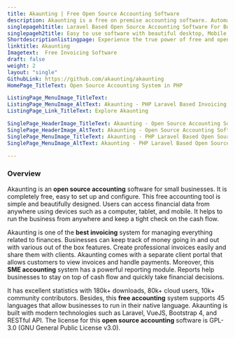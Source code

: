 ```yaml
---
title: Akaunting | Free Open Source Accounting Software
description: Akaunting is a free on premise accounting software. Automate bookkeeping operations and streamline cash flow, invoicing, payments and receipts.
singlepageh1title: Laravel Based Open Source Accounting Software For Businesses
singlepageh2title: Easy to use software with beautiful desktop, Mobile and Tablet interfaces. Automate finance management and stay on top of cash flow.
Shortdescriptionlistingpage: Experience the true power of free and open source accounting software with rich feature list. Install it at private server and keep control on your financial data.
linktitle: Akaunting
Imagetext:  Free Invoicing Software
draft: false
weight: 2
layout: "single"
GithubLink: https://github.com/akaunting/akaunting
HomePage_TitleText: Open Source Accounting System in PHP

ListingPage_MenuImage_TitleText: 
ListingPage_MenuImage_AltText: Akaunting - PHP Laravel Based Invoicing Platform
ListingPage_Link_TitleText: Explore Akaunting

SinglePage_HeaderImage_TitleText: Akaunting - Open Source Accounting Software
SinglePage_HeaderImage_AltText: Akaunting - Open Source Accounting Software
SinglePage_MenuImage_TitleText: Akaunting - PHP Laravel Based Open Source Accounting Software
SinglePage_MenuImage_AltText: Akaunting - PHP Laravel Based Open Source Accounting Software

---
```

### **Overview** 
Akaunting is an **open source accounting** software for small businesses. It is completely free, easy to set up and configure. This free accounting tool is simple and beautifully designed. Users can access financial data from anywhere using devices such as a computer, tablet, and mobile. It helps to run the business from anywhere and keep a tight check on the cash flow.

Akaunting is one of the **best invoicing** system for managing everything related to finances. Businesses can keep track of money going in and out with various out of the box features. Create professional invoices easily and share them with clients. Akaunting comes with a separate client portal that allows customers to view invoices and handle payments. Moreover, this **SME accounting** system has a powerful reporting module. Reports help businesses to stay on top of cash flow and quickly take financial decisions.

It has excellent statistics with 180k+ downloads, 80k+ cloud users, 10k+ community contributors. Besides, this **free accounting** system supports 45 languages that allow businesses to run in their native language. Akaunting is built with modern technologies such as Laravel, VueJS, Bootstrap 4, and RESTful API. The license for this **open source accounting** software is GPL-3.0 (GNU General Public License v3.0).
